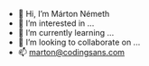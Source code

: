 - 👋 Hi, I’m Márton Németh
- 👀 I’m interested in ...
- 🌱 I’m currently learning ...
- 💞️ I’m looking to collaborate on ...
- 📫 marton@codingsans.com

<!---
martonn98/martonn98 is a ✨ special ✨ repository because its `README.md` (this file) appears on your GitHub profile.
You can click the Preview link to take a look at your changes.
--->
